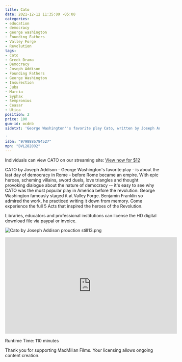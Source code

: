 ```yaml
---
title: Cato
date: 2021-12-12 11:35:00 -05:00
categories:
- education
- democracy
- george washington
- Founding Fathers
- Valley Forge
- Revolution
tags:
- Cato
- Greek Drama
- Democracy
- Joseph Addison
- Founding Fathers
- George Washington
- Insurection
- Juba
- Marcia
- Syphax
- Sempronius
- Ceasar
- Utica
position: 2
price: 100
gum-id: ocdnb
sidetxt: 'George Washington''s favorite play Cato, written by Joseph Addison in 1712, is about the last day of democracy in Rome, before Rome became an Empire. With epic heroes, scheming villains, sword duels, love triangles, and a pro-democracy message, it''s easy to see why Cato was the most popular play in America before the revolution. George Washington famously staged it at Valley Forge. Benjamin Franklin so admired the work, he practiced writing it down from memory. Staged with marionettes, this video features a production of the full five acts that inspired the heroes of the American Revolution. James Thomas, director of the play, stated "At a time when faction works to pull us apart, Cato is a reminder of our common democratic cause." Winner, Art Film Awards, 2022.

'
isbn: "9798886784527"
mpn: "BVL282002"
---
```


Individuals can view CATO on our streaming site:<script src="https://gumroad.com/js/gumroad.js"></script>
<a class="gumroad-button" href="https://macmillanfilms.gumroad.com/l/ocdnb">View now for $12</a>

CATO by Joseph Addison - George Washington's favorite play - is about the last day of democracy in Rome - before Rome became an empire. With epic heroes, scheming villains, sword duels, love triangles and thought provoking dialogue about the nature of democracy -- it's easy to see why CATO was the most popular play in America before the revolution. George Washington famously staged it at Valley Forge. Benjamin Franklin so admired the work, he practiced writing it down from memory. Come experience the full 5 Acts that inspired the heroes of the Revolution.

Libraries, educators and professional institutions can license the HD digital download file via paypal or invoice.

![Cato by Joseph Addison prouction still13.png](/uploads/Cato%20by%20Joseph%20Addison%20prouction%20still13.png)

<iframe class="yt" width="560" height="315" src="https://www.youtube.com/embed/H7nBnDidBag?rel=0" title="YouTube video player" frameborder="0" allow="accelerometer; autoplay; clipboard-write; encrypted-media; gyroscope; picture-in-picture" allowfullscreen></iframe>

Runtime Time: 110 minutes

Thank you for supporting MacMillan Films. Your licensing allows ongoing content creation.